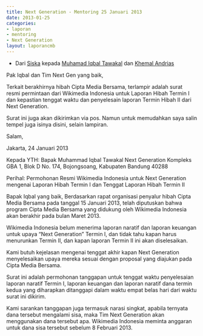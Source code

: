 ```yaml
---
title: Next Generation - Mentoring 25 Januari 2013
date: 2013-01-25
categories:
- laporan
- mentoring
- Next Generation
layout: laporancmb
---
```


* Dari [Siska](http://wiki.ciptamedia.org/wiki/Siska_Doviana) kepada [Muhamad Iqbal Tawakal](http://wiki.ciptamedia.org/wiki/Muhamad_Iqbal_Tawakal) dan [Khemal Andrias](wiki.ciptamedia.org/index.php?title=Khemal_Andrias&action=edit&redlink=1)

Pak Iqbal dan Tim Next Gen yang baik,

Terkait berakhirnya hibah Cipta Media Bersama, terlampir adalah surat resmi permintaan dari Wikimedia Indonesia untuk Laporan Hibah Termin I dan kepastian tenggat waktu dan penyelesain laporan Termin Hibah II dari Next Generation.

Surat ini juga akan dikirimkan via pos. Namun untuk memudahkan saya salin tempel juga isinya disini, selain lampiran.

Salam, 



Jakarta, 24 Januari 2013

Kepada YTH:
Bapak Muhammad Iqbal Tawakal
Next Generation
Kompleks GBA 1, Blok D No. 174,
Bojongsoang, Kabupaten Bandung
40288

Perihal: Permohonan Resmi Wikimedia Indonesia untuk Next Generation mengenai Laporan Hibah Termin I dan Tenggat Laporan Hibah 
Termin II

Bapak Iqbal yang baik,
Berdasarkan rapat organisasi penyalur hibah Cipta Media Bersama pada tanggal 15 Januari 2013, telah diputuskan bahwa program Cipta 
Media Bersama yang didukung oleh Wikimedia Indonesia akan berakhir pada  bulan Maret 2013.

Wikimedia Indonesia belum menerima laporan naratif  dan laporan keuangan untuk upaya “Next Generation” Termin I, dan tidak tahu kapan
harus menurunkan Termin II, dan kapan laporan Termin II ini akan diselesaikan.

Kami butuh kejelasan mengenai tenggat akhir kapan Next Generation menyelesaikan upaya mereka sesuai dengan proposal yang diajukan pada
Cipta Media Bersama.

Surat ini adalah permohonan tanggapan untuk tenggat waktu penyelesaian laporan naratif Termin I, laporan keuangan dan laporan naratif 
dana termin kedua yang diharapkan ditanggapi dalam waktu empat belas hari dari waktu surat ini dikirim.

Kami sarankan tanggapan juga termasuk narasi singkat, apabila ternyata dana tersebut mengalami sisa, maka Tim Next Generation akan
menggunakan dana tersebut apa. Wikimedia Indonesia meminta anggaran untuk dana sisa tersebut sebelum 8 Februari 2013.
